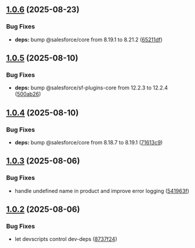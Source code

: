 ## [1.0.6](https://github.com/salesforcecli/plugin-bre-to-cml/compare/1.0.5...1.0.6) (2025-08-23)

### Bug Fixes

- **deps:** bump @salesforce/core from 8.19.1 to 8.21.2 ([65211df](https://github.com/salesforcecli/plugin-bre-to-cml/commit/65211dfbaad099039d320d1b7f5581fecf17aeaa))

## [1.0.5](https://github.com/salesforcecli/plugin-bre-to-cml/compare/1.0.4...1.0.5) (2025-08-10)

### Bug Fixes

- **deps:** bump @salesforce/sf-plugins-core from 12.2.3 to 12.2.4 ([500ab26](https://github.com/salesforcecli/plugin-bre-to-cml/commit/500ab26de5d1f3f639cdd15f12af9c6456a6b5f2))

## [1.0.4](https://github.com/salesforcecli/plugin-bre-to-cml/compare/1.0.3...1.0.4) (2025-08-10)

### Bug Fixes

- **deps:** bump @salesforce/core from 8.18.7 to 8.19.1 ([71613c9](https://github.com/salesforcecli/plugin-bre-to-cml/commit/71613c911c0b8e1cc657c83905c762493f5dcfae))

## [1.0.3](https://github.com/salesforcecli/plugin-bre-to-cml/compare/1.0.2...1.0.3) (2025-08-06)

### Bug Fixes

- handle undefined name in product and improve error logging ([541963f](https://github.com/salesforcecli/plugin-bre-to-cml/commit/541963f362e044cbdd5812416d11d8d47cb1e06e))

## [1.0.2](https://github.com/salesforcecli/plugin-bre-to-cml/compare/8737f24865eeec95f99cea58add97f127b9de58a...1.0.2) (2025-08-06)

### Bug Fixes

- let devscripts control dev-deps ([8737f24](https://github.com/salesforcecli/plugin-bre-to-cml/commit/8737f24865eeec95f99cea58add97f127b9de58a))
